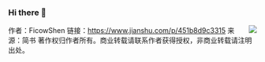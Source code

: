 ### Hi there 👋

<img align="right" src="https://github-readme-stats.vercel.app/api?username=maoxiaoxing&show_icons=true&icon_color=CE1D2D&text_color=718096&bg_color=ffffff&hide_title=true" />

作者：FicowShen
链接：https://www.jianshu.com/p/451b8d9c3315
来源：简书
著作权归作者所有。商业转载请联系作者获得授权，非商业转载请注明出处。
<!--
**maoxiaoxing/maoxiaoxing** is a ✨ _special_ ✨ repository because its `README.md` (this file) appears on your GitHub profile.

Here are some ideas to get you started:

- 🔭 I’m currently working on ...
- 🌱 I’m currently learning ...
- 👯 I’m looking to collaborate on ...
- 🤔 I’m looking for help with ...
- 💬 Ask me about ...
- 📫 How to reach me: ...
- 😄 Pronouns: ...
- ⚡ Fun fact: ...
-->
